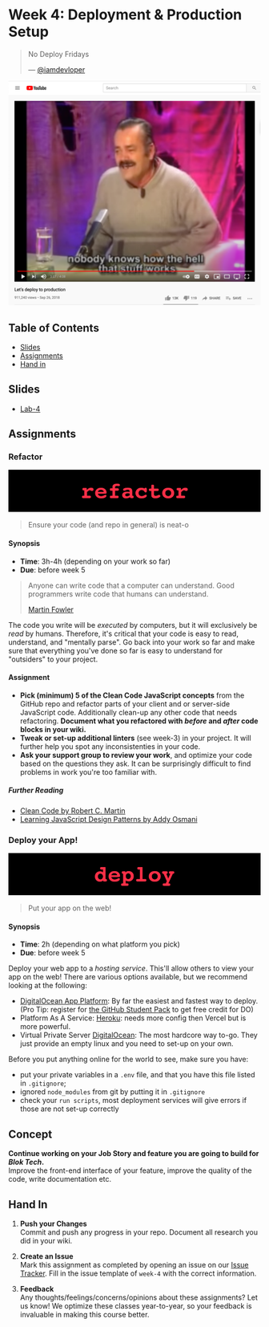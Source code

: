 # Week 4: Deployment & Production Setup

> No Deploy Fridays
>
> — [@iamdevloper](https://twitter.com/iamdevloper/status/1108993784132587520)

[![](assets/covers/deploying.png)](https://www.youtube.com/watch?v=5p8wTOr8AbU)

## Table of Contents

* [Slides](#slides)
* [Assignments](#assignments)
* [Hand in](#hand-in)
## Slides

* [Lab-4][lab4]

## Assignments

### Refactor

![Refactor Banner](assets/banners/banner-refactor.jpg)

> Ensure your code (and repo in general) is neat-o

#### Synopsis
- **Time**: 3h-4h (depending on your work so far)
- **Due**: before week 5

> Anyone can write code that a computer can understand. Good programmers write
> code that humans can understand.
>
> [Martin Fowler](https://twitter.com/martinfowler/status/1067179181140844544)

The code you write will be _executed_ by computers, but it will exclusively be
_read_ by humans. Therefore, it's critical that your code is easy to read,
understand, and "mentally parse". Go back into your work so far and make sure
that everything you've done so far is easy to understand for "outsiders" to your
project.

#### Assignment

* **Pick (minimum) 5 of the Clean Code JavaScript concepts** from the GitHub repo and refactor parts of your client and or server-side JavaScript code. Additionally clean-up any other code that needs refactoring. **Document what you refactored with _before_ and _after_ code blocks in your wiki.**
* **Tweak or set-up additional linters** (see week-3) in your project. It will further help you spot any inconsistenties in your code. 
* **Ask your support group to review your work**, and optimize your code
based on the questions they ask. It can be surprisingly difficult to find problems in work you're too familiar with. 

##### Further Reading

* [Clean Code by Robert C. Martin][clean]
* [Learning JavaScript Design Patterns by Addy Osmani][patterns]

### Deploy your App!

![Deploy Banner](assets/banners/banner-deploy.jpg)

> Put your app on the web!

#### Synopsis
- **Time**: 2h (depending on what platform you pick)
- **Due**: before week 5

Deploy your web app to a _hosting service_. This'll allow others to view your
app on the web! There are various options available, but we recommend looking at the following:

- [DigitalOcean App Platform](https://digitalocean.com): By far the easiest and fastest way to deploy. (Pro Tip: register for [the GitHub Student Pack](https://education.github.com/pack) to get free credit for DO)
- Platform As A Service:
  [Heroku](https://devcenter.heroku.com/articles/getting-started-with-nodejs):
  needs more config then Vercel but is more powerful.
- Virtual Private Server [DigitalOcean](https://www.digitalocean.com/): The most
  hardcore way to-go. They just provide an empty linux and you need to set-up on
  your own.

Before you put anything online for the world to see, make sure you have:

- put your private variables in a `.env` file, and that you have this file
  listed in `.gitignore`;
- ignored `node_modules` from git by putting it in `.gitignore`
- check your `run scripts`, most deployment services will give errors if those are not set-up correctly

## Concept

**Continue working on your Job Story and feature you are going to build for _Blok Tech_.**  
Improve the front-end interface of your feature, improve the quality of the code, write documentation etc.

## Hand In

1. **Push your Changes**  
   Commit and push any progress in your repo. Document all research you did in
   your wiki.

2. **Create an Issue**  
   Mark this assignment as completed by opening an issue on our
   [Issue Tracker](https://github.com/cmda-bt/pt-course-20-21/issues/new/choose).
   Fill in the issue template of `week-4` with the correct information.

3. **Feedback**  
   Any thoughts/feelings/concerns/opinions about these assignments? Let us know!
   We optimize these classes year-to-year, so your feedback is invaluable in
   making this course better.

[clean]: https://www.oreilly.com/library/view/clean-code-a/9780136083238/
[patterns]: https://addyosmani.com/resources/essentialjsdesignpatterns/book/
[lab4]: /slides/pt_20-21_lab-4.pdf
